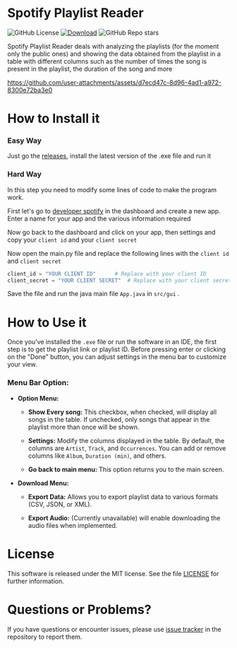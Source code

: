 # Spotify Playlist Reader

![GitHub License](https://img.shields.io/github/license/profumato4/Spotify-Playlist-Reader)
[![Download](https://img.shields.io/github/downloads/profumato4/Spotify-Playlist-Reader/total)](https://github.com/profumato4/Spotify-Playlist-Reader/releases)
![GitHub Repo stars](https://img.shields.io/github/stars/profumato4/Spotify-Playlist-Reader)




Spotify Playlist Reader deals with analyzing the playlists (for the moment only the public ones) and showing the data obtained from the playlist in a table with different columns such as the number of times the song is present in the playlist, the duration of the song and more

https://github.com/user-attachments/assets/d7ecd47c-8d96-4ad1-a972-8300e72ba3e0



# How to Install it

### Easy Way

Just go the [releases](https://github.com/profumato4/Spotify-Playlist-Reader/releases), install the latest version of the .exe file and run it



### Hard Way

In this step you need to modify some lines of code to make the program work. 

First let's go to [developer spotify](https://developer.spotify.com/dashboard) in the dashboard and create a new app. Enter a name for your app and the various information required

Now go back to the dashboard and click on your app, then settings and copy your `client id` and your `client secret`

Now open the main.py file and replace the following lines with the `client id` and `client secret`

```python
client_id = "YOUR CLIENT ID"      # Replace with your client ID
client_secret = "YOUR CLIENT SECRET"  # Replace with your client secret
```

Save the file and run the java main file `App.java` in `src/gui` . 

# How to Use it

Once you’ve installed the `.exe`  file or run the software in an IDE, the first step is to get the playlist link or playlist ID. Before pressing enter or clicking on the "Done" button, you can adjust settings in the menu bar to customize your view.

### Menu Bar Option:

- **Option Menu:**

    - **Show Every song:** This checkbox, when checked, will display all songs in the table. If unchecked, only songs that appear in the playlist more than once will be shown. 

    - **Settings:** Modify the columns displayed in the table. By default, the columns are `Artist`, `Track`, and `Occurrences`. You can add or remove columns like `Album`, `Duration (min)`, and others.

    - **Go back to main menu:** This option returns you to the main screen.

- **Download Menu:** 

    - **Export Data:** Allows you to export playlist data to various formats (CSV, JSON, or XML).

    - **Export Audio:** (Currently unavailable) will enable downloading the audio files when implemented. 


# License
This software is released under the MIT license. See the file [LICENSE](https://github.com/profumato4/Spotify-Playlist-Reader/blob/master/LICENSE.MD) for further information.

# Questions or Problems?
If you have questions or encounter issues, please use [issue tracker](https://github.com/profumato4/Spotify-Playlist-Reader/issues) in the repository to report them.



